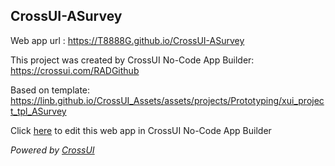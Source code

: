 ## CrossUI-ASurvey
Web app url : https://T8888G.github.io/CrossUI-ASurvey

This project was created by CrossUI No-Code App Builder: https://crossui.com/RADGithub

Based on template: https://linb.github.io/CrossUI_Assets/assets/projects/Prototyping/xui_project_tpl_ASurvey

Click [here](https://crossui.com/RADGithub/#!from=github&owner=T8888G&repo=CrossUI-ASurvey) to edit this web app in CrossUI No-Code App Builder

<i>Powered by [CrossUI](https://crossui.com)</i>
